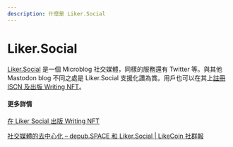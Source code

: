 ```yaml
---
description: 什麼是 Liker.Social
---
```


# Liker.Social

[Liker.Social](https://liker.social/) 是一個 Microblog 社交媒體，同樣的服務還有 Twitter 等。與其他 Mastodon blog 不同之處是 Liker.Social 支援化讚為賞。用戶也可以在其上[註冊 ISCN 及出版 Writing NFT](../general-guides/writing-nft/nft-portal.md#publish-writing-nft-on-liker.social)。

#### 更多詳情

[在 Liker Social 出版 Writing NFT](https://blog.like.co/zh/liker-social-%E4%B9%9F%E5%8F%AF%E4%BB%A5%E5%87%BA%E7%89%88-writing-nft/)

[社交媒體的去中心化 – depub.SPACE 和 Liker.Social | LikeCoin 社群報](https://blog.like.co/zh/%E7%A4%BE%E4%BA%A4%E5%AA%92%E9%AB%94%E7%9A%84%E5%8E%BB%E4%B8%AD%E5%BF%83%E5%8C%96-depub-space-%E5%92%8C-liker-social-likecoin-%E7%A4%BE%E7%BE%A4%E5%A0%B1/)
